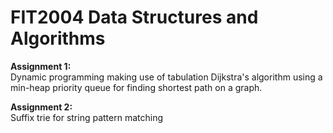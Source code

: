 # FIT2004 Data Structures and Algorithms

__Assignment 1:__  
Dynamic programming making use of tabulation
Dijkstra's algorithm using a min-heap priority queue for finding shortest path on a graph.

__Assignment 2:__  
Suffix trie for string pattern matching

